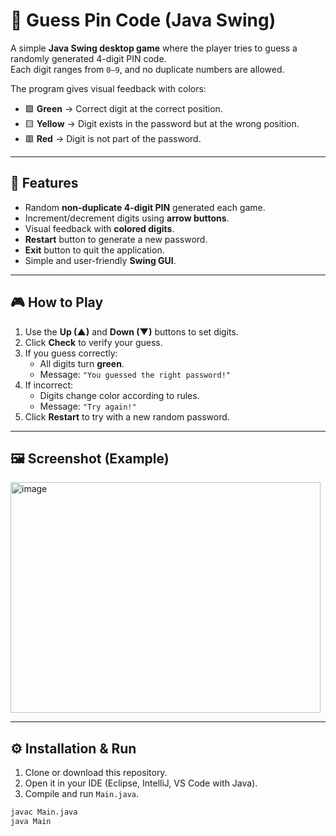 # 🔐 Guess Pin Code (Java Swing)

A simple **Java Swing desktop game** where the player tries to guess a randomly generated 4-digit PIN code.  
Each digit ranges from `0–9`, and no duplicate numbers are allowed.  

The program gives visual feedback with colors:
- 🟩 **Green** → Correct digit at the correct position.  
- 🟨 **Yellow** → Digit exists in the password but at the wrong position.  
- 🟥 **Red** → Digit is not part of the password.  

---

## 📌 Features
- Random **non-duplicate 4-digit PIN** generated each game.
- Increment/decrement digits using **arrow buttons**.
- Visual feedback with **colored digits**.
- **Restart** button to generate a new password.
- **Exit** button to quit the application.
- Simple and user-friendly **Swing GUI**.

---

## 🎮 How to Play
1. Use the **Up (▲)** and **Down (▼)** buttons to set digits.
2. Click **Check** to verify your guess.
3. If you guess correctly:
   - All digits turn **green**.
   - Message: `"You guessed the right password!"`
4. If incorrect:
   - Digits change color according to rules.
   - Message: `"Try again!"`
5. Click **Restart** to try with a new random password.

---

## 🖼️ Screenshot (Example)

<img width="496" height="369" alt="image" src="https://github.com/user-attachments/assets/1e658fc5-d866-491c-8f0e-25130ef725c2" />

---

## ⚙️ Installation & Run
1. Clone or download this repository.
2. Open it in your IDE (Eclipse, IntelliJ, VS Code with Java).
3. Compile and run `Main.java`.

```bash
javac Main.java
java Main
